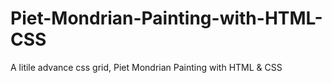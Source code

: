 # Piet-Mondrian-Painting-with-HTML-CSS
A litile advance css grid, Piet Mondrian Painting with HTML &amp; CSS

